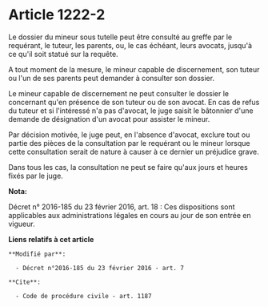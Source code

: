# Article 1222-2

Le dossier du mineur sous tutelle peut être consulté au greffe par le requérant, le tuteur, les parents, ou, le cas échéant,
leurs avocats, jusqu'à ce qu'il soit statué sur la requête. 

A tout moment de la mesure, le mineur capable de discernement, son tuteur ou l'un de ses parents peut demander à consulter
son dossier. 

Le mineur capable de discernement ne peut consulter le dossier le concernant qu'en présence de son tuteur ou de son avocat.
En cas de refus du tuteur et si l'intéressé n'a pas d'avocat, le juge saisit le bâtonnier d'une demande de désignation d'un
avocat pour assister le mineur. 

Par décision motivée, le juge peut, en l'absence d'avocat, exclure tout ou partie des pièces de la consultation par le
requérant ou le mineur lorsque cette consultation serait de nature à causer à ce dernier un préjudice grave. 

Dans tous les cas, la consultation ne peut se faire qu'aux jours et heures fixés par le juge.

**Nota:**

Décret n° 2016-185 du 23 février 2016, art. 18 : Ces dispositions sont applicables aux administrations légales en cours au
jour de son entrée en vigueur.

**Liens relatifs à cet article**

	**Modifié par**:

	  - Décret n°2016-185 du 23 février 2016 - art. 7

	**Cite**:

	  - Code de procédure civile - art. 1187
